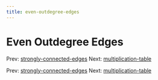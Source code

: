 ```yaml
---
title: even-outdegree-edges
---
```




# Even Outdegree Edges

Prev:
[strongly-connected-edges](strongly-connected-edges.md)
Next:
[multiplication-table](multiplication-table.md)

Prev:
[strongly-connected-edges](strongly-connected-edges.md)
Next:
[multiplication-table](multiplication-table.md)
